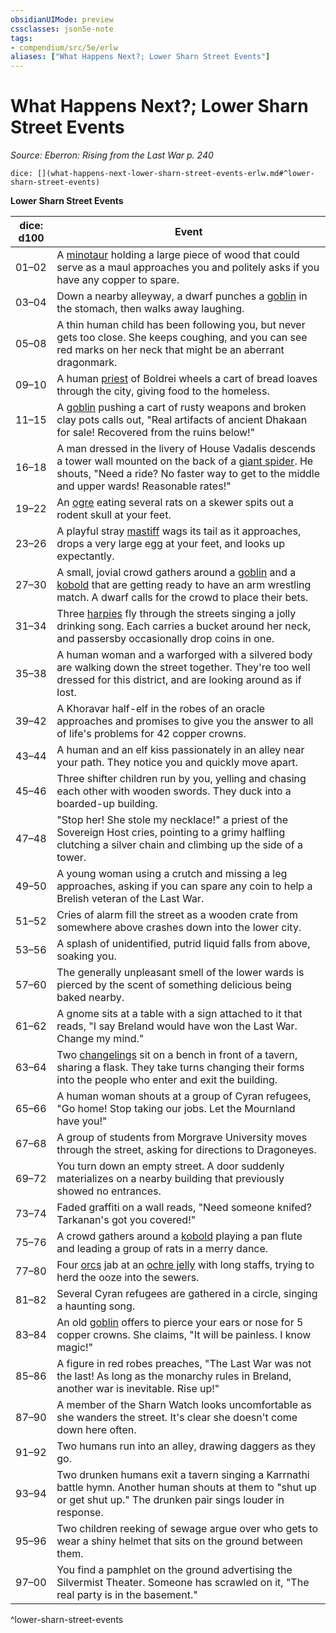 ```yaml
---
obsidianUIMode: preview
cssclasses: json5e-note
tags:
- compendium/src/5e/erlw
aliases: ["What Happens Next?; Lower Sharn Street Events"]
---
```

# What Happens Next?; Lower Sharn Street Events
*Source: Eberron: Rising from the Last War p. 240* 

`dice: [](what-happens-next-lower-sharn-street-events-erlw.md#^lower-sharn-street-events)`

**Lower Sharn Street Events**

| dice: d100 | Event |
|------------|-------|
| 01–02 | A [minotaur](compendium/bestiary/monstrosity/minotaur.md) holding a large piece of wood that could serve as a maul approaches you and politely asks if you have any copper to spare. |
| 03–04 | Down a nearby alleyway, a dwarf punches a [goblin](compendium/bestiary/humanoid/goblin.md) in the stomach, then walks away laughing. |
| 05–08 | A thin human child has been following you, but never gets too close. She keeps coughing, and you can see red marks on her neck that might be an aberrant dragonmark. |
| 09–10 | A human [priest](compendium/bestiary/humanoid/priest.md) of Boldrei wheels a cart of bread loaves through the city, giving food to the homeless. |
| 11–15 | A [goblin](compendium/bestiary/humanoid/goblin.md) pushing a cart of rusty weapons and broken clay pots calls out, "Real artifacts of ancient Dhakaan for sale! Recovered from the ruins below!" |
| 16–18 | A man dressed in the livery of House Vadalis descends a tower wall mounted on the back of a [giant spider](compendium/bestiary/beast/giant-spider.md). He shouts, "Need a ride? No faster way to get to the middle and upper wards! Reasonable rates!" |
| 19–22 | An [ogre](compendium/bestiary/giant/ogre.md) eating several rats on a skewer spits out a rodent skull at your feet. |
| 23–26 | A playful stray [mastiff](compendium/bestiary/beast/mastiff.md) wags its tail as it approaches, drops a very large egg at your feet, and looks up expectantly. |
| 27–30 | A small, jovial crowd gathers around a [goblin](compendium/bestiary/humanoid/goblin.md) and a [kobold](compendium/bestiary/humanoid/kobold.md) that are getting ready to have an arm wrestling match. A dwarf calls for the crowd to place their bets. |
| 31–34 | Three [harpies](compendium/bestiary/monstrosity/harpy.md) fly through the streets singing a jolly drinking song. Each carries a bucket around her neck, and passersby occasionally drop coins in one. |
| 35–38 | A human woman and a warforged with a silvered body are walking down the street together. They're too well dressed for this district, and are looking around as if lost. |
| 39–42 | A Khoravar half-elf in the robes of an oracle approaches and promises to give you the answer to all of life's problems for 42 copper crowns. |
| 43–44 | A human and an elf kiss passionately in an alley near your path. They notice you and quickly move apart. |
| 45–46 | Three shifter children run by you, yelling and chasing each other with wooden swords. They duck into a boarded-up building. |
| 47–48 | "Stop her! She stole my necklace!" a priest of the Sovereign Host cries, pointing to a grimy halfling clutching a silver chain and climbing up the side of a tower. |
| 49–50 | A young woman using a crutch and missing a leg approaches, asking if you can spare any coin to help a Brelish veteran of the Last War. |
| 51–52 | Cries of alarm fill the street as a wooden crate from somewhere above crashes down into the lower city. |
| 53–56 | A splash of unidentified, putrid liquid falls from above, soaking you. |
| 57–60 | The generally unpleasant smell of the lower wards is pierced by the scent of something delicious being baked nearby. |
| 61–62 | A gnome sits at a table with a sign attached to it that reads, "I say Breland would have won the Last War. Change my mind." |
| 63–64 | Two [changelings](compendium/bestiary/humanoid/changeling-erlw.md) sit on a bench in front of a tavern, sharing a flask. They take turns changing their forms into the people who enter and exit the building. |
| 65–66 | A human woman shouts at a group of Cyran refugees, "Go home! Stop taking our jobs. Let the Mournland have you!" |
| 67–68 | A group of students from Morgrave University moves through the street, asking for directions to Dragoneyes. |
| 69–72 | You turn down an empty street. A door suddenly materializes on a nearby building that previously showed no entrances. |
| 73–74 | Faded graffiti on a wall reads, "Need someone knifed? Tarkanan's got you covered!" |
| 75–76 | A crowd gathers around a [kobold](compendium/bestiary/humanoid/kobold.md) playing a pan flute and leading a group of rats in a merry dance. |
| 77–80 | Four [orcs](compendium/bestiary/humanoid/orc.md) jab at an [ochre jelly](compendium/bestiary/ooze/ochre-jelly.md) with long staffs, trying to herd the ooze into the sewers. |
| 81–82 | Several Cyran refugees are gathered in a circle, singing a haunting song. |
| 83–84 | An old [goblin](compendium/bestiary/humanoid/goblin.md) offers to pierce your ears or nose for 5 copper crowns. She claims, "It will be painless. I know magic!" |
| 85–86 | A figure in red robes preaches, "The Last War was not the last! As long as the monarchy rules in Breland, another war is inevitable. Rise up!" |
| 87–90 | A member of the Sharn Watch looks uncomfortable as she wanders the street. It's clear she doesn't come down here often. |
| 91–92 | Two humans run into an alley, drawing daggers as they go. |
| 93–94 | Two drunken humans exit a tavern singing a Karrnathi battle hymn. Another human shouts at them to "shut up or get shut up." The drunken pair sings louder in response. |
| 95–96 | Two children reeking of sewage argue over who gets to wear a shiny helmet that sits on the ground between them. |
| 97–00 | You find a pamphlet on the ground advertising the Silvermist Theater. Someone has scrawled on it, "The real party is in the basement." |
^lower-sharn-street-events